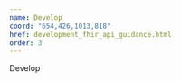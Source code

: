 ```yaml
---
name: Develop
coord: "654,426,1013,818"
href: development_fhir_api_guidance.html
order: 3
---
```

Develop
